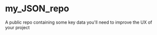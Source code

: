 # my_JSON_repo
A public repo containing some key data you'll need to improve the UX of your project

